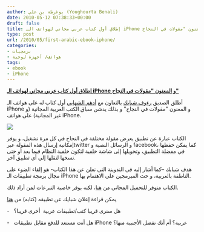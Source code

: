 ```yaml
---
author: يوغرطة بن علي (Youghourta Benali)
date: 2010-05-12 07:38:33+00:00
draft: false
title: إطلاق أول كتاب عربي مجاني لهواتف الـ iPhone و المعنون "مقولات في النجاح"
type: post
url: /2010/05/first-arabic-ebook-iphone/
categories:
- برمجيات
- هواتف/ أجهزة لوحية
tags:
- ebook
- iPhone
---
```


[**إطلاق أول كتاب عربي مجاني لهواتف الـ iPhone و المعنون "مقولات في النجاح"**](https://www.it-scoop.com/2010/05/First-Arabic-ebook-iPhone)


أطلق الصديق [رءوف شبايك](http://www.shabayek.com/blog) بالتعاون مع [أدهم الشهابي](http://adhamox.com/blog/) أول كتاب له على هواتف الـ iPhone و المعنون "مقولات في النجاح" و بذلك يدشن سباق الكتب العربية المجانية (و غير المجانية) على هواتف iPhone.


[![](http://a1.phobos.apple.com/us/r1000/050/Purple/78/70/4d/mzl.rucfgvxd.320x480-75.jpg)
](https://www.it-scoop.com/2010/05/First-Arabic-ebook-iPhone)


الكتاب عبارة عن تطبيق يعرض مقولة مختلفة في النجاح في كل مرة تشغيل، و يوفر إمكانية إرسال هذه المقولة عبرtwitter و الرسائل النصية و facebook، كما يمكن حفظها في مفضلة التطبيق، وتحويلها إلى شاشة خلفية لتكون خلفية النظام فيما بعد أو حتى نسخها لنقلها إلى أي تطبيق آخر.

هدف شبايك –كما أشار إليه في التدوينة التي تعلن عن هذا الكتاب- هو إلقاء الضوء على مجال برمجة تطبيقات الـ iPhone الناطقة بالعربية، و حث المبرمجين على الاهتمام بها.

الكتاب متوفر للتحميل المجاني من [هنا](http://itunes.apple.com/us/app/id372070239?mt=8)، لكنه يوفر خاصية التبرعات لمن أراد ذلك.

يمكن قراءة إعلان شبايك عن تطبيقه (كتابه) من [هنا](http://www.shabayek.com/blog/2010/05/12/%D9%83%D8%AA%D8%A7%D8%A8%D9%8A-%D9%85%D9%82%D9%88%D9%84%D8%A7%D8%AA-%D9%81%D9%8A-%D8%A7%D9%84%D9%86%D8%AC%D8%A7%D8%AD-%D8%B9%D9%84%D9%89-%D9%87%D9%88%D8%A7%D8%AA%D9%81-%D8%A2%D9%8A-%D9%81%D9%88%D9%86/)

-   هل سنرى قريبا كتب/تطبيقات عربية  أخرى قريبا؟

-   هل أنت مستعد للدفع مقابل تطبيقات iPhone عربية؟ أم أنك تفضل الأجنبية منها؟
